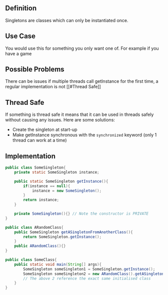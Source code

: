 ## Definition
Singletons are classes which can only be instantiated once.
## Use Case
You would use this for something you only want one of. For example if you have a game
## Possible Problems
There can be issues if multiple threads call getInstance for the first time, a regular implementation is not [[#Thread Safe]]
## Thread Safe
If something is thread safe it means that it can be used in threads safely without causing any issues.
Here are some solutions:
- Create the singleton at start-up
- Make getInstance synchronous with the `synchronized` keyword (only 1 thread can work at a time)
## Implementation
```java
public class SomeSingleton{
	private static SomeSingleton instance;

	public static SomeSingleton getInstance(){
		if(instance == null){
			instance = new SomeSingleton();
		}
		return instance;
	}

	private SomeSingleton(){} // Note the constructor is PRIVATE
}
```

```java
public class ARandomClass{
	public SomeSingleton getASingletonFromAnotherClass(){
		return SomeSingleton.getInstance();
	}
	public ARandomClass(){}
}
```

```java
public class SomeClass{
	public static void main(String[] args){
		SomeSingleton someSingleton1 = SomeSingleton.getInstance();
		SomeSingleton someSingleton2 = new ARandomClass().getASingletonFromAnotherClass();
		// The above 2 reference the exact same initialised class
	}
}
```